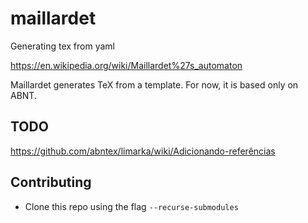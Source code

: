 # maillardet
Generating tex from yaml

https://en.wikipedia.org/wiki/Maillardet%27s_automaton

Maillardet generates TeX from a template. For now, it is based only on ABNT.

## TODO
https://github.com/abntex/limarka/wiki/Adicionando-referências

## Contributing
- Clone this repo using the flag `--recurse-submodules`